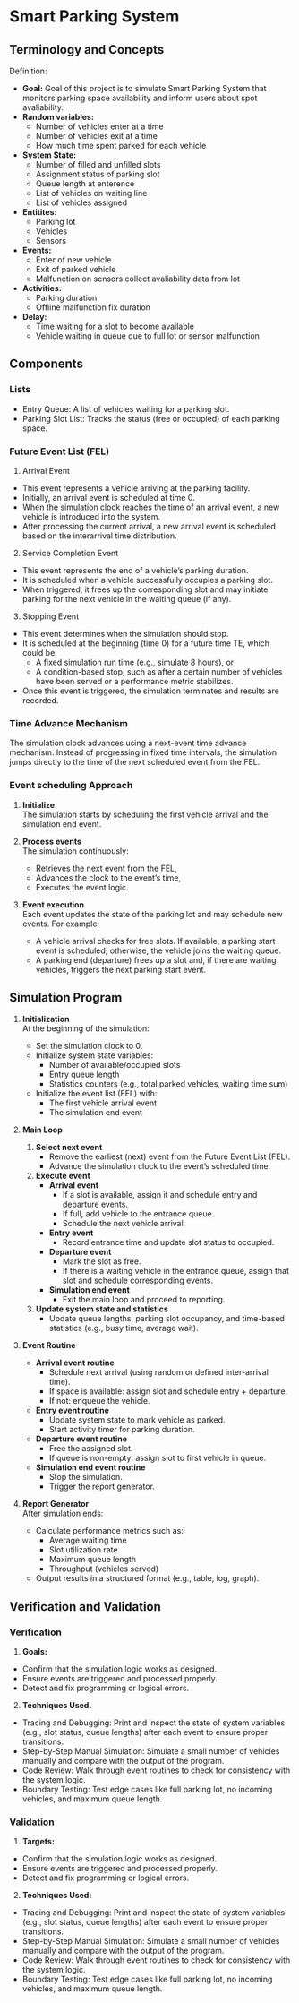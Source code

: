 # Smart Parking System
## Terminology and Concepts
Definition: 

* **Goal:** 
  Goal of this project is to simulate Smart Parking System that monitors parking space availability and inform users about spot avaliability.
* **Random variables:**
  * Number of vehicles enter at a time
  * Number of vehicles exit at a time
  * How much time spent parked for each vehicle
* **System State:** 
  * Number of filled and unfilled slots
  * Assignment status of parking slot
  * Queue length at enterence
  * List of vehicles on waiting line
  * List of vehicles assigned
* **Entitites:** 
  * Parking lot
  * Vehicles
  * Sensors
* **Events:**
  * Enter of new vehicle
  * Exit of parked vehicle 
  * Malfunction on sensors collect avaliability data from lot
* **Activities:**
  * Parking duration
  * Offline malfunction fix duration
* **Delay:**
  * Time waiting for a slot to become available
  * Vehicle waiting in queue due to full lot or sensor malfunction
## Components
### Lists 
  * Entry Queue: A list of vehicles waiting for a parking slot.
  * Parking Slot List: Tracks the status (free or occupied) of each parking space. 
### Future Event List (FEL)
  1. Arrival Event
  * This event represents a vehicle arriving at the parking facility.
  * Initially, an arrival event is scheduled at time 0.
  * When the simulation clock reaches the time of an arrival event, a new vehicle is introduced into the system.
  * After processing the current arrival, a new arrival event is scheduled based on the interarrival time distribution.

  2. Service Completion Event
  * This event represents the end of a vehicle’s parking duration.
  * It is scheduled when a vehicle successfully occupies a parking slot.
  * When triggered, it frees up the corresponding slot and may initiate parking for the next vehicle in the waiting queue (if any).

  3. Stopping Event
  * This event determines when the simulation should stop.
  * It is scheduled at the beginning (time 0) for a future time TE, which could be:
    * A fixed simulation run time (e.g., simulate 8 hours), or
    * A condition-based stop, such as after a certain number of vehicles have been served or a performance metric stabilizes.
  * Once this event is triggered, the simulation terminates and results are recorded.
### Time Advance Mechanism
The simulation clock advances using a next-event time advance mechanism.
Instead of progressing in fixed time intervals, the simulation jumps directly to the time of the next scheduled event from the FEL.
### Event scheduling Approach
1. **Initialize**  
   The simulation starts by scheduling the first vehicle arrival and the simulation end event.

2. **Process events**  
   The simulation continuously:  
   * Retrieves the next event from the FEL,  
   * Advances the clock to the event’s time,  
   * Executes the event logic.

3. **Event execution**  
   Each event updates the state of the parking lot and may schedule new events. For example:  
   * A vehicle arrival checks for free slots. If available, a parking start event is scheduled; otherwise, the vehicle joins the waiting queue.  
   * A parking end (departure) frees up a slot and, if there are waiting vehicles, triggers the next parking start event.
## Simulation Program

1. **Initialization**  
   At the beginning of the simulation:
   - Set the simulation clock to 0.
   - Initialize system state variables:
     - Number of available/occupied slots
     - Entry queue length
     - Statistics counters (e.g., total parked vehicles, waiting time sum)
   - Initialize the event list (FEL) with:
     - The first vehicle arrival event
     - The simulation end event

2. **Main Loop**
   1. **Select next event**
      - Remove the earliest (next) event from the Future Event List (FEL).
      - Advance the simulation clock to the event’s scheduled time.
   2. **Execute event**
      - **Arrival event**
        - If a slot is available, assign it and schedule entry and departure events.
        - If full, add vehicle to the entrance queue.
        - Schedule the next vehicle arrival.
      - **Entry event**
        - Record entrance time and update slot status to occupied.
      - **Departure event**
        - Mark the slot as free.
        - If there is a waiting vehicle in the entrance queue, assign that slot and schedule corresponding events.
      - **Simulation end event**
        - Exit the main loop and proceed to reporting.
   3. **Update system state and statistics**
      - Update queue lengths, parking slot occupancy, and time-based statistics (e.g., busy time, average wait).

3. **Event Routine**
   - **Arrival event routine**
     - Schedule next arrival (using random or defined inter-arrival time).
     - If space is available: assign slot and schedule entry + departure.
     - If not: enqueue the vehicle.
   - **Entry event routine**
     - Update system state to mark vehicle as parked.
     - Start activity timer for parking duration.
   - **Departure event routine**
     - Free the assigned slot.
     - If queue is non-empty: assign slot to first vehicle in queue.
   - **Simulation end event routine**
     - Stop the simulation.
     - Trigger the report generator.

4. **Report Generator**  
   After simulation ends:
   - Calculate performance metrics such as:
     - Average waiting time
     - Slot utilization rate
     - Maximum queue length
     - Throughput (vehicles served)
   - Output results in a structured format (e.g., table, log, graph).

## Verification and Validation
### Verification
1. **Goals:**
  - Confirm that the simulation logic works as designed.
  - Ensure events are triggered and processed properly.
  - Detect and fix programming or logical errors.
2. **Techniques Used.**
  - Tracing and Debugging: Print and inspect the state of system variables (e.g., slot status, queue lengths) after each event to ensure proper transitions.
  - Step-by-Step Manual Simulation: Simulate a small number of vehicles manually and compare with the output of the program.
  - Code Review: Walk through event routines to check for consistency with the system logic.
  - Boundary Testing: Test edge cases like full parking lot, no incoming vehicles, and maximum queue length.
### Validation
1. **Targets:**
  - Confirm that the simulation logic works as designed.
  - Ensure events are triggered and processed properly.
  - Detect and fix programming or logical errors.
2. **Techniques Used:**
  - Tracing and Debugging: Print and inspect the state of system variables (e.g., slot status, queue lengths) after each event to ensure proper transitions.
  - Step-by-Step Manual Simulation: Simulate a small number of vehicles manually and compare with the output of the program.
  - Code Review: Walk through event routines to check for consistency with the system logic.
  - Boundary Testing: Test edge cases like full parking lot, no incoming vehicles, and maximum queue length.